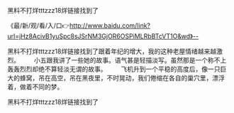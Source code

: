 黑料不打烊tttzzz18烊链接找到了

《最/新/观/看/入/口👉http://www.baidu.com/link?url=jHz8AcivB1yuSpc8sJSrNM3GjOR6OSPiMLRbBTcVT1O&wd》--

黑料不打烊tttzzz18烊链接找到了跟着年纪的增大，我的这种老屋情绪越来越激烈。
　　小五跟我讲了一些她的故事。语气甚是轻描淡写。虽然那是一个称不上轰轰烈烈却绝不算轻淡无谓的故事。
　　飞机升到一个平稳的高度后，像一只巨大的蜂窝，吊在高空，吊在黑夜里，不时晃动，我们倦缩在各自的巢穴里，漂浮着，做着不同的梦。





黑料不打烊tttzzz18烊链接找到了
